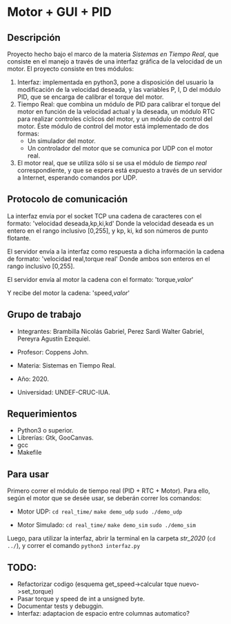 # Motor + GUI + PID

## Descripción
Proyecto hecho bajo el marco de la materia *Sistemas en Tiempo Real*, que consiste en el manejo a través de una interfaz gráfica de la velocidad de un motor. El proyecto consiste en tres módulos:

1. Interfaz: implementada en python3, pone a disposición del usuario la modificación de la velocidad deseada, y las variables P, I, D del módulo PID, que se encarga de calibrar el torque del motor.
2. Tiempo Real: que combina un módulo de PID para calibrar el torque del motor en función de la velocidad actual y la deseada, un módulo RTC para realizar controles cíclicos del motor, y un módulo de control del motor. Éste módulo de control del motor está implementado de dos formas:
    *   Un simulador del motor.
    *   Un controlador del motor que se comunica por UDP con el motor real.
3. El motor real, que se utiliza sólo si se usa el módulo de *tiempo real* correspondiente, y que se espera está expuesto a través de un servidor a Internet, esperando comandos por UDP.

## Protocolo de comunicación
La interfaz envía por el socket TCP una cadena de caracteres con el formato:
'velocidad deseada,kp,ki,kd'
Donde la velocidad deseada es un entero en el rango inclusivo [0,255], y kp, ki, kd son números de punto flotante.

El servidor envía a la interfaz como respuesta a dicha información la cadena de formato:
'velocidad real,torque real'
Donde ambos son enteros en el rango inclusivo [0,255].

El servidor envía al motor la cadena con el formato:
'torque,*valor*'

Y recibe del motor la cadena:
'speed,*valor*'

## Grupo de trabajo
* Integrantes: Brambilla Nicolás Gabriel, Perez Sardi Walter Gabriel, Pereyra Agustín Ezequiel.

* Profesor: Coppens John.

* Materia: Sistemas en Tiempo Real.

* Año: 2020.

* Universidad: UNDEF-CRUC-IUA.

## Requerimientos
* Python3 o superior.
* Librerías: Gtk, GooCanvas.
* gcc
* Makefile

## Para usar
Primero correr el módulo de tiempo real (PID + RTC + Motor). Para ello, según el motor que se desée usar, se deberán correr los comandos:

* Motor UDP:
`cd real_time/`
`make demo_udp`
`sudo ./demo_udp`

* Motor Simulado:
`cd real_time/`
`make demo_sim`
`sudo ./demo_sim`

Luego, para utilizar la interfaz, abrir la terminal en la carpeta *str_2020* (`cd ../`), y correr el comando 
`python3 interfaz.py`

## TODO:
* Refactorizar codigo (esquema get_speed->calcular tque nuevo->set_torque)
* Pasar torque y speed de int a unsigned byte.
* Documentar tests y debuggin.
* Interfaz: adaptacion de espacio entre columnas automatico?